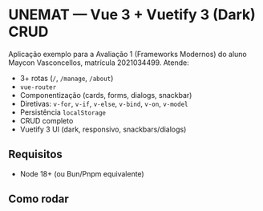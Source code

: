 # UNEMAT — Vue 3 + Vuetify 3 (Dark) CRUD

Aplicação exemplo para a Avaliação 1 (Frameworks Modernos) do aluno Maycon Vasconcellos, matrícula 2021034499. Atende:

- 3+ rotas (`/`, `/manage`, `/about`)
- `vue-router`
- Componentização (cards, forms, dialogs, snackbar)
- Diretivas: `v-for`, `v-if`, `v-else`, `v-bind`, `v-on`, `v-model`
- Persistência `localStorage`
- CRUD completo
- Vuetify 3 UI (dark, responsivo, snackbars/dialogs)

## Requisitos

- Node 18+ (ou Bun/Pnpm equivalente)

## Como rodar
